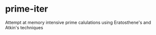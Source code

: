 # prime-iter
Attempt at memory intensive prime calulations using Eratosthene's and Atkin's techniques
